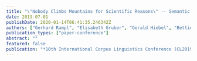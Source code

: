 ```yaml
---
title: "\"Nobody Climbs Mountains for Scientific Reasons\" -- Semantic Mountaineering History: Names and Activities in Mountaineering Discourse"
date: 2019-07-01
publishDate: 2020-01-14T06:41:35.246342Z
authors: ["Gerhard Rampl", "Elisabeth Gruber", "Gerald Hiebel", "Bettina Larl", "Claudia Posch", "Eva Zangerle"]
publication_types: ["paper-conference"]
abstract: ""
featured: false
publication: "*10th International Corpus Linguistics Conference (CL2019)*"
---
```


